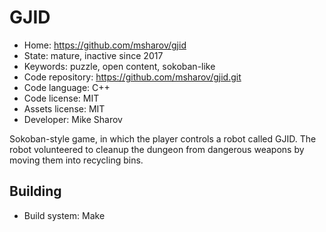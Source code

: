 # GJID

- Home: https://github.com/msharov/gjid
- State: mature, inactive since 2017
- Keywords: puzzle, open content, sokoban-like
- Code repository: https://github.com/msharov/gjid.git
- Code language: C++
- Code license: MIT
- Assets license: MIT
- Developer: Mike Sharov

Sokoban-style game, in which the player controls a robot called GJID. The robot volunteered to cleanup the dungeon from dangerous weapons by moving them into recycling bins.

## Building

- Build system: Make
